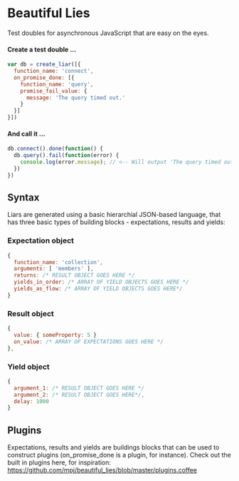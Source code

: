 Beautiful Lies
==============

Test doubles for asynchronous JavaScript that are easy on the eyes.

#### Create a test double ...
```javascript
var db = create_liar([{
  function_name: 'connect',
  on_promise_done: [{
    function_name: 'query',
    promise_fail_value: {
      message: 'The query timed out.'
    }
  }]
}])
```
#### And call it ...
```javascript
db.connect().done(function() {
  db.query().fail(function(error) {
    console.log(error.message); // <-- Will output 'The query timed out.'
  })
})
```

## Syntax

Liars are generated using a basic hierarchial JSON-based language,
that has three basic types of building blocks - expectations, results and yields:

### Expectation object
```javascript
{
  function_name: 'collection',
  arguments: [ 'members' ],
  returns: /* RESULT OBJECT GOES HERE */
  yields_in_order: /* ARRAY OF YIELD OBJECTS GOES HERE */
  yields_as_flow: /* ARRAY OF YIELD OBJECTS GOES HERE*/
}
```

### Result object
```javascript
{
  value: { someProperty: 5 }
  on_value: /* ARRAY OF EXPECTATIONS GOES HERE */
},
```

### Yield object
```javascript
{
  argument_1: /* RESULT OBJECT GOES HERE */
  argument_2: /* RESULT OBJECT GOES HERE*/,
  delay: 1000
}
```


## Plugins
Expectations, results and yields are buildings blocks that can be used to construct plugins (on_promise_done is a plugin, for instance). Check out the built in plugins here, for inspiration:
https://github.com/mpj/beautiful_lies/blob/master/plugins.coffee








